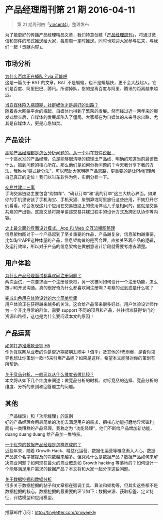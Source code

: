 # 产品经理周刊第 21 期 2016-04-11

> 第 21 期周刊由「[vincent4j](http://pmweekly.com/contributors/#vincent4j)」整理发布     

为了能更好的传播产品经理精品文章，我们特意创建「[产品经理周刊](http://pmweekly.com/)」，将通过微信和邮件的形式推送给大家，每周周一定时推送。同时也欢迎大家参与进来，与我们一起「[贡献内容](https://github.com/vincent4j/pmweekly.com/issues/new)」。    

## 市场分析

[为什么百度正在掉队？via 可能吧](http://mp.weixin.qq.com/s?__biz=MjM5ODQwMjA4MA==&mid=401809677&idx=1&sn=bd4b0c603463856845c3c1c9e817a092&scene=23&srcid=03306Rz5J1vpetDO2sacPWVh#rd)   
这是一篇关于 BAT 的文章。BAT 不是蝙蝠，也不是蝙蝠侠，更不会大战超人。它们是百度、阿里巴巴、腾讯。所谓掉队，指的是离百度与阿里、腾讯的距离越来越远。   

[当自媒体陷入瓶颈期，社群媒体才是最好的出路？](http://mp.weixin.qq.com/s?__biz=MjAzNzMzNTkyMQ==&mid=405847068&idx=1&sn=4ee0214059387b65269c241b2f9f8d79&scene=23&srcid=0330YpJwigalHIX8WcaMbZ2v#rd)   
随着各大网络平台的崛起，自媒体也得到了繁荣的发展。然而经过近一两年来的爆发式增长后，自媒体的发展却陷入了僵局。大家都在为自媒体的未来寻求出路，尤其是自媒体人，更是心急如焚。     

## 产品设计

[高阶产品经理都是怎么分析问题的，从一个叫车软件说起...](http://mp.weixin.qq.com/s?__biz=MjM5OTEwNjI2MA==&mid=404165888&idx=1&sn=7edca5ffa232a51f74f7415b05b4c53e&scene=23&srcid=0402wCQEXiIBTPloo8zt98Ep#rd)   
一个高水准的产品经理，总是能够很清晰的梳理出产品线、明确的知道当前最该做什么，抓到问题的核心所在。那么他们是如何分析问题的？今天我分享下我的方法，我称为“链式拆分法”，可以帮助大家明确产品思路，更重要的是让PM们理解自己真正的定位！我们以叫车软件为例，实例分析一下。     

[交易共建二三事](http://mp.weixin.qq.com/s?__biz=MzAxMTM0ODM4OQ==&mid=404290090&idx=1&sn=79c9680f850788aad38df61ef21e2e59&scene=23&srcid=0411HOPJ4XETpQtEfWPb04xs#rd)   
手淘交易链路主要包含“购物车”、“确认订单”和“我的订单”这三大核心界面。如果你的手机里安装了手机淘宝、手机天猫、聚划算或阿里旅行这些应用，不妨打开它们看看，你会发现这几个应用在交易链路上的使用体验几乎是相同的，这就是交易共建的产出物。这篇文章将简单讲述交易共建过程中的设计方式及跨团队协作等内容。      

[史上最全面的界面设计模式、App 和 Web 交互流程图整理](http://mp.weixin.qq.com/s?__biz=MjM5NjA3ODI3Ng==&mid=402291859&idx=1&sn=498c1199e6d6806c866deca93371fcf1&scene=23&srcid=0410WaDAc5RS0kBQqRFURsgc#rd)   
信息架构图对于一个产品起到了至关重要的作品，产品越复杂，信息架构越重要，比如淘宝APP这种体量的产品，信息架构做的是否合理，直接关系着产品的逻辑，及运行效率，所以对于产品的信息架构在做创意设计阶段就需要考虑去清楚。   


## 用户体验 

[为什么产品经理面试都喜欢问注册问题？](http://mp.weixin.qq.com/s?__biz=MjM5NDEwMjg2MA==&mid=2650904597&idx=1&sn=ad9cb7722c2c329d9a58095fbd9fbd2c&scene=23&srcid=04115qV4zaYisaHsnwcHsHxK#rd)   
两次面试，一次要求画一个注册登录框，另一次被问如何设计一个注册功能，怎么跟UI和开发沟通。真的很好奇为什么都喜欢问注册啊？考察的点到底是什么呢？   

[完成出色用户体验设计的六个简单步骤](http://mp.weixin.qq.com/s?__biz=MzAxNDAxOTcxOQ==&mid=2650934113&idx=1&sn=4ed2468a73f38ff413f29d742bd9e75f&scene=23&srcid=0411cR6Mv0em3Zs6vbkq7kwG#rd)  
用户体验正在获得越来越多的关注，这会给产品带来很多好处。用户体验设计师作为一个非比寻常的群体，需要 support 不同的项目和产品，往往很难获得专门的资源和路径，这也是为什么要阅读本文的原因！     

## 产品运营  

[如何打造准爆款营销 H5](http://mp.weixin.qq.com/s?__biz=MjM5MDgzNDkzMw==&mid=404629003&idx=1&sn=e740a227c1b1450aa3fffc95191b904b&scene=23&srcid=0411YlAXeu3lKPM5SWhwjgtS#rd)   
作为互联网从业者的你是否近期被朋友圈中「值乎」及其他的H5刷爆，是否你领导也想让你策划一款H5来引爆产品呢？如果是这样，希望本文能够对你的策划有所帮助。    

[关于竞品分析，一般可以从什么维度去做比较？](http://mp.weixin.qq.com/s?__biz=MzIzOTE0NjczMw==&mid=407250802&idx=1&sn=bd7ea6ffc7df63915385fcc63509cf29&scene=23&srcid=04113LPbx6SOdPhtOSpOmOqK#rd)   
本文将从如下几个纬度来阐述：做竞品分析的时机、对标竞品的选择、竞品分析的维度、分析的原则和回答题主的问题。   

## 其他  

[「产品经理」和「功能经理」的区别](https://36kr.com/p/5045631.html)   
好的产品经理会用最简单的功能去满足用户的需求，把核心功能打磨地异常锋利。而有一类糟糕的产品经理，我称之为 “功能经理”，他们不断给产品增加新功能，duang duang duang 给产品加一堆特技。   

[一个优秀的数据产品经理是怎样炼成的？](http://mp.weixin.qq.com/s?__biz=MjM5NTQ5MjIyMA==&mid=406148610&idx=2&sn=5d385441109bf632e85f09023e34f496&scene=23&srcid=0411muzOwuK67otWZsU8jVST#rd)   
近些年来，随着 Growth Hack、精益化运营、数据化运营等概念渐入人心，数据产品这个名字被提及的次数越来越多。但究竟什么是数据产品？数据产品如何来解决商业问题？如何现在最火的商业概念如 Growth hacking 等落地的？如何设计一个能够满足用户需求的数据产品？本文将和大家一起分享这些问题。   

[关于数据挖掘和数据分析](http://mp.weixin.qq.com/s?__biz=MjM5NTQ5MjIyMA==&mid=406100342&idx=1&sn=146ede14fec102cb19319901766c9867&scene=23&srcid=0411Y1p2yOJAbfdU8h66wbE0#rd)   
很多关于数据挖掘的帖子和文章都在强调工具、算法和架构等，但其实这些都不是数据挖掘的核心，数据挖掘的最重要的环节如下：数据来源、获取标签、定义特征、评估模型和应用模型。    


---
推荐邮件订阅：<http://tinyletter.com/pmweekly>  